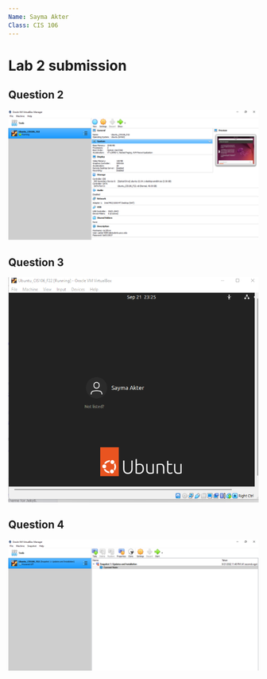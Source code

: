 ```yaml
---
Name: Sayma Akter
Class: CIS 106
---
```

# Lab 2 submission

## Question 2

![q2](question2.png)

## Question 3

![q3](question3.png)

## Question 4

![q4](question4.png)
